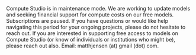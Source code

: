 Compute Studio is in maintenance mode. We are working to update models and seeking financial support for compute costs on our free models.  Subscriptions are paused.  If you have questions or would like help navigating this period for your ongoing projects, please do not hesitate to reach out.  If you are interested in supporting free access to models on Compute Studio (or know of individuals or institutions who might be), please reach out also.  Email: matthjensen (at) gmail (dot) com. 
